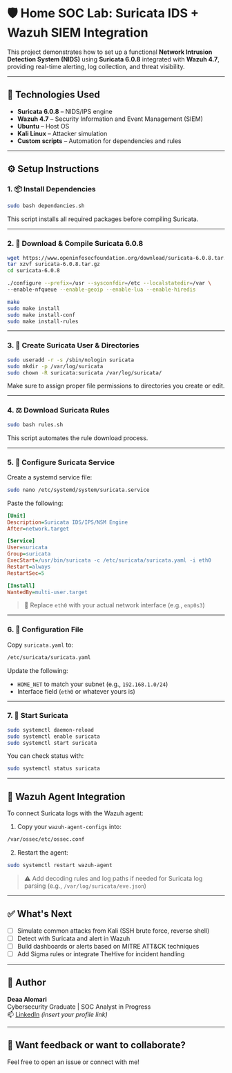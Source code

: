 # 🛡️ Home SOC Lab: Suricata IDS + Wazuh SIEM Integration

This project demonstrates how to set up a functional **Network Intrusion Detection System (NIDS)** using **Suricata 6.0.8** integrated with **Wazuh 4.7**, providing real-time alerting, log collection, and threat visibility.

---

## 🔧 Technologies Used

- **Suricata 6.0.8** – NIDS/IPS engine
- **Wazuh 4.7** – Security Information and Event Management (SIEM)
- **Ubuntu** – Host OS
- **Kali Linux** – Attacker simulation
- **Custom scripts** – Automation for dependencies and rules

---

## ⚙️ Setup Instructions

### 1. 📦 Install Dependencies

```bash
sudo bash dependancies.sh
```

This script installs all required packages before compiling Suricata.

---

### 2. 🐍 Download & Compile Suricata 6.0.8

```bash
wget https://www.openinfosecfoundation.org/download/suricata-6.0.8.tar.gz
tar xzvf suricata-6.0.8.tar.gz
cd suricata-6.0.8

./configure --prefix=/usr --sysconfdir=/etc --localstatedir=/var \
--enable-nfqueue --enable-geoip --enable-lua --enable-hiredis

make
sudo make install
sudo make install-conf
sudo make install-rules
```

---

### 3. 👤 Create Suricata User & Directories

```bash
sudo useradd -r -s /sbin/nologin suricata
sudo mkdir -p /var/log/suricata
sudo chown -R suricata:suricata /var/log/suricata/
```

Make sure to assign proper file permissions to directories you create or edit.

---

### 4. ⚖️ Download Suricata Rules

```bash
sudo bash rules.sh
```

This script automates the rule download process.

---

### 5. 🧩 Configure Suricata Service

Create a systemd service file:

```bash
sudo nano /etc/systemd/system/suricata.service
```

Paste the following:

```ini
[Unit]
Description=Suricata IDS/IPS/NSM Engine
After=network.target

[Service]
User=suricata
Group=suricata
ExecStart=/usr/bin/suricata -c /etc/suricata/suricata.yaml -i eth0
Restart=always
RestartSec=5

[Install]
WantedBy=multi-user.target
```

> 🔁 Replace `eth0` with your actual network interface (e.g., `enp0s3`)

---

### 6. 📄 Configuration File

Copy `suricata.yaml` to:

```bash
/etc/suricata/suricata.yaml
```

Update the following:

- `HOME_NET` to match your subnet (e.g., `192.168.1.0/24`)
- Interface field (`eth0` or whatever yours is)

---

### 7. 🚀 Start Suricata

```bash
sudo systemctl daemon-reload
sudo systemctl enable suricata
sudo systemctl start suricata
```

You can check status with:

```bash
sudo systemctl status suricata
```

---

## 🔗 Wazuh Agent Integration

To connect Suricata logs with the Wazuh agent:

1. Copy your `wazuh-agent-configs` into:

```bash
/var/ossec/etc/ossec.conf
```

2. Restart the agent:

```bash
sudo systemctl restart wazuh-agent
```

> ⚠️ Add decoding rules and log paths if needed for Suricata log parsing (e.g., `/var/log/suricata/eve.json`)

---

## ✅ What's Next

- [ ] Simulate common attacks from Kali (SSH brute force, reverse shell)
- [ ] Detect with Suricata and alert in Wazuh
- [ ] Build dashboards or alerts based on MITRE ATT&CK techniques
- [ ] Add Sigma rules or integrate TheHive for incident handling

---

## 🧠 Author

**Deaa Alomari**  
Cybersecurity Graduate | SOC Analyst in Progress  
📫 [LinkedIn](https://www.linkedin.com/in/deaa-alomari-5680171aa?utm_source=share&utm_campaign=share_via&utm_content=profile&utm_medium=ios_app) *(insert your profile link)*  

---

## 💬 Want feedback or want to collaborate?

Feel free to open an issue or connect with me!










